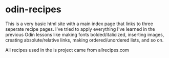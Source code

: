 # odin-recipes
This is a very basic html site with a main index page that links to three seperate recipe pages. I've tried to apply everything I've learned in the previous Odin lessons like making fonts bolded/italicized, inserting images, creating absolute/relative links, making ordered/unordered lists, and so on. 
 
All recipes used in the is project came from allrecipes.com
